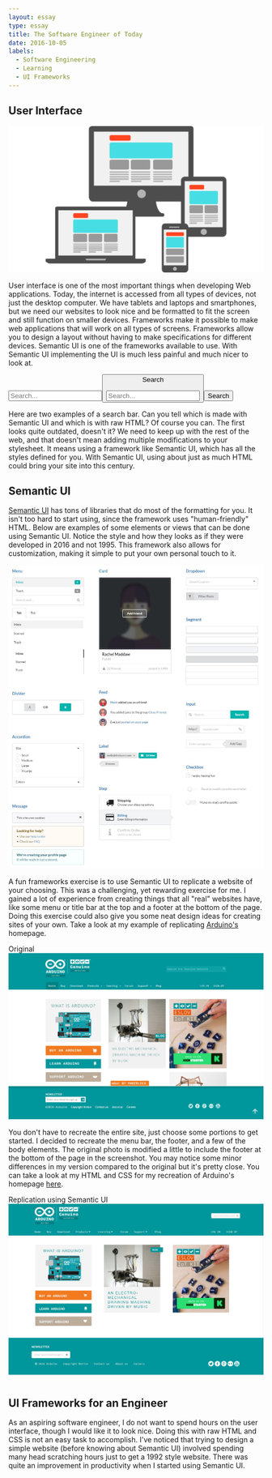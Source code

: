 ```yaml
---
layout: essay
type: essay
title: The Software Engineer of Today
date: 2016-10-05
labels:
  - Software Engineering
  - Learning
  - UI Frameworks
---
```

## User Interface

<img class="ui medium centered rounded image" src="../images/ui.png">

User interface is one of the most important things when developing Web applications. Today, the internet is accessed from all types of devices, not just the desktop computer. We have tablets and laptops and smartphones, but we need our websites to look nice and be formatted to fit the screen and still function on smaller devices. Frameworks make it possible to make web applications that will work on all types of screens. Frameworks allow you to design a layout without having to make specifications for different devices. Semantic UI is one of the frameworks available to use. With Semantic UI implementing the UI is much less painful and much nicer to look at. 

<input type="text" placeholder="Search..."><button type="button">Search
<br>
<div class="ui action input">
  <input type="text" placeholder="Search...">
  <button class="ui button">Search</button>
</div>
 
Here are two examples of a search bar. Can you tell which is made with Semantic UI and which is with raw HTML? Of course you can. The first looks quite outdated, doesn't it? We need to keep up with the rest of the web, and that doesn't mean adding multiple modifications to your stylesheet. It means using a framework like Semantic UI, which has all the styles defined for you. With Semantic UI, using about just as much HTML could bring your site into this century.

<!--WHAT ARE UI FRAMEWORKS? -->
<!--WHY DO WE USE THEM? -->
<!--WHY NOT USE RAW HTML & CSS?-->
<!---IT IS A PAIN-->
<!---SEMANTIC UI MAKES THINGS EASY AND PRETTY-->

## Semantic UI

<a href="http://semantic-ui.com/">Semantic UI</a> has tons of libraries that do most of the formatting for you. It isn't too hard to start using, since the framework uses "human-friendly" HTML. Below are examples of some elements or views that can be done using Semantic UI. Notice the style and how they looks as if they were developed in 2016 and not 1995. This framework also allows for customization, making it simple to put your own personal touch to it. 

<img class="ui fluid image" src="../images/semantic.JPG">

A fun frameworks exercise is to use Semantic UI to replicate a website of your choosing. This was a challenging, yet rewarding exercise for me. I gained a lot of experience from creating things that all "real" websites have, like some menu or title bar at the top and a footer at the bottom of the page. Doing this exercise could also give you some neat design ideas for creating sites of your own. Take a look at my example of replicating <a href="https://www.arduino.cc/"> Arduino's</a> homepage.  

<div class="ui one column grid">
  <div class="column">
    <div class="ui fluid image">
      <div class="ui red right ribbon label">
        Original
      </div>
      <img src="/images/arduino_before.JPG">
    </div>
    <p>You don't have to recreate the entire site, just choose some portions to get started. I decided to recreate the menu bar, the footer, and a few of the body elements. The original photo is modified a little to include the footer at the bottom of the page in the screenshot. You may notice some minor differences in my version compared to the original but it's pretty close. You can take a look at my HTML and CSS for my recreation of Arduino's homepage <a href="https://github.com/kaseyhagi/arduino">here</a>.
</p>
    <div class="ui fluid image">
      <div class="ui red right ribbon label">
        Replication using Semantic UI
      </div>
      <img src="/images/arduino_after.JPG">
    </div>
  </div>
</div>


## UI Frameworks for an Engineer

As an aspiring software engineer, I do not want to spend hours on the user interface, though I would like it to look nice. Doing this with raw HTML and CSS is not an easy task to accomplish. I've noticed that trying to design a simple website (before knowing about Semantic UI) involved spending many head scratching hours just to get a 1992 style website. There was quite an improvement in productivity when I started using Semantic UI. 
